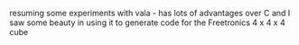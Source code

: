 

resuming some experiments with vala - has lots of advantages over C and I saw some beauty in using it to generate code for the Freetronics 4 x 4 x 4 cube

